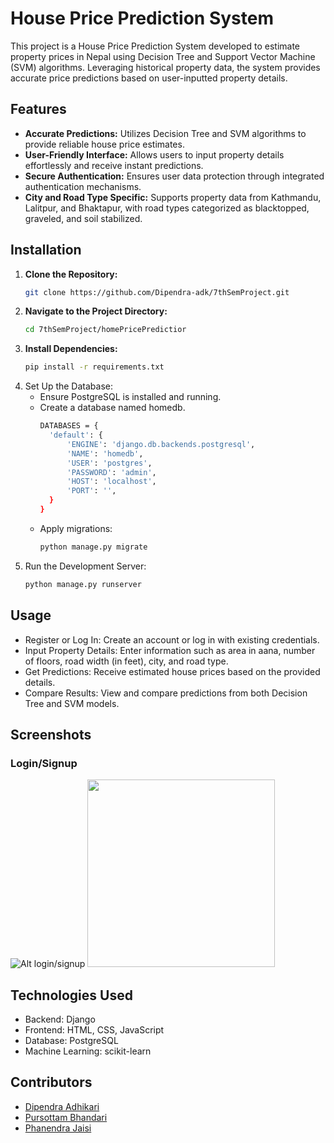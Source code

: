# House Price Prediction System

This project is a House Price Prediction System developed to estimate property prices in Nepal using Decision Tree and Support Vector Machine (SVM) algorithms. Leveraging historical property data, the system provides accurate price predictions based on user-inputted property details.

## Features

- **Accurate Predictions:** Utilizes Decision Tree and SVM algorithms to provide reliable house price estimates.
- **User-Friendly Interface:** Allows users to input property details effortlessly and receive instant predictions.
- **Secure Authentication:** Ensures user data protection through integrated authentication mechanisms.
- **City and Road Type Specific:** Supports property data from Kathmandu, Lalitpur, and Bhaktapur, with road types categorized as blacktopped, graveled, and soil stabilized.

## Installation

1. **Clone the Repository:**
   ```bash
   git clone https://github.com/Dipendra-adk/7thSemProject.git
2. **Navigate to the Project Directory:**
   ```bash
   cd 7thSemProject/homePricePredictior
3. **Install Dependencies:**
   ```bash
   pip install -r requirements.txt
4. Set Up the Database:
   * Ensure PostgreSQL is installed and running.
   * Create a database named homedb.
     ```bash
     DATABASES = {
       'default': {
           'ENGINE': 'django.db.backends.postgresql',
           'NAME': 'homedb',
           'USER': 'postgres',
           'PASSWORD': 'admin',
           'HOST': 'localhost',
           'PORT': '',           
       }
     }
   * Apply migrations:
     ```bash
     python manage.py migrate
5. Run the Development Server:
   ```bash
   python manage.py runserver

## Usage
* Register or Log In: Create an account or log in with existing credentials.
* Input Property Details: Enter information such as area in aana, number of floors, road width (in feet), city, and road type.
* Get Predictions: Receive estimated house prices based on the provided details.
* Compare Results: View and compare predictions from both Decision Tree and SVM models.

## Screenshots
### Login/Signup
![Alt login/signup](./homePricePredictior/ss/login_signup.png)
<img src="./homePricePredictior/ss/home.png" width="300" />
## Technologies Used
* Backend: Django
* Frontend: HTML, CSS, JavaScript
* Database: PostgreSQL
* Machine Learning: scikit-learn

## Contributors
   * [Dipendra Adhikari](https://github.com/Dipendra-adk)
   * [Pursottam Bhandari](https://github.com/pursottam1234)
   * [Phanendra Jaisi](https://github.com/phanindraspk)
